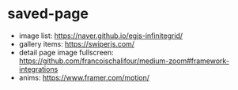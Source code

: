 # saved-page

- image list: https://naver.github.io/egjs-infinitegrid/
- gallery items: https://swiperjs.com/
- detail page image fullscreen: https://github.com/francoischalifour/medium-zoom#framework-integrations
- anims: https://www.framer.com/motion/
